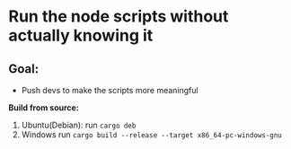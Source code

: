 # Run the node scripts without actually knowing it
## Goal:
* Push devs to make the scripts more meaningful

**Build from source:**

1. Ubuntu(Debian):
   run ``cargo deb``
2. Windows
   run ``cargo build --release --target x86_64-pc-windows-gnu``